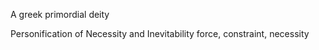 A greek primordial deity 

Personification of Necessity and Inevitability
force, constraint, necessity
